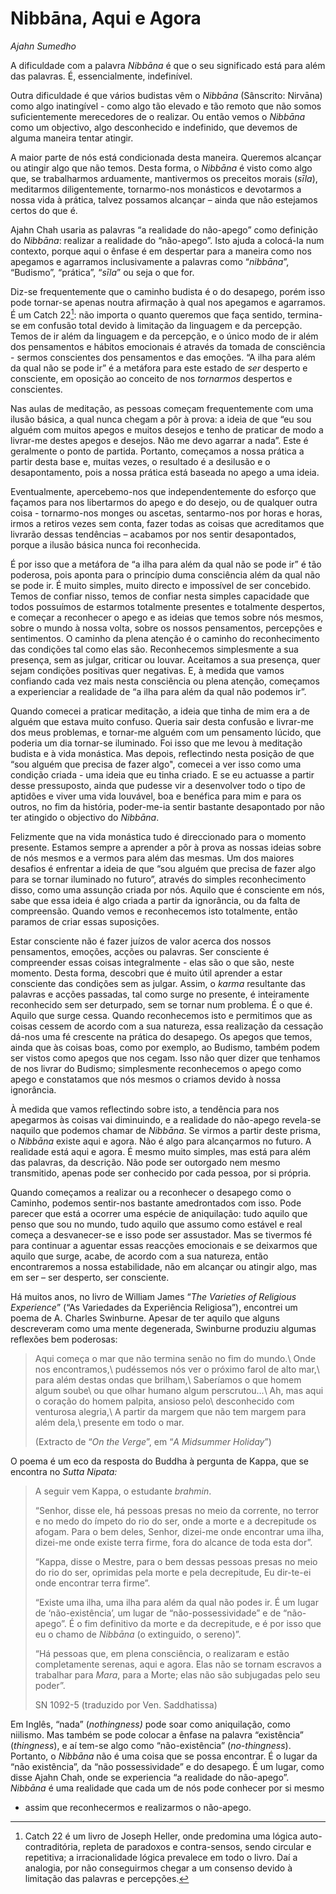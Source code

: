 Nibbāna, Aqui e Agora
=====================

*Ajahn Sumedho*

A dificuldade com a palavra *Nibbāna* é que o seu significado está para
além das palavras. É, essencialmente, indefinível.

Outra dificuldade é que vários budistas vêm o *Nibbāna* (Sânscrito:
Nirvāna) como algo inatingível - como algo tão elevado e tão remoto que
não somos suficientemente merecedores de o realizar. Ou então vemos o
*Nibbāna* como um objectivo, algo desconhecido e indefinido, que devemos
de alguma maneira tentar atingir.

A maior parte de nós está condicionada desta maneira. Queremos alcançar
ou atingir algo que não temos. Desta forma, o *Nibbāna* é visto como
algo que, se trabalharmos arduamente, mantivermos os preceitos morais
(*sīla*), meditarmos diligentemente, tornarmo-nos monásticos e
devotarmos a nossa vida à prática, talvez possamos alcançar – ainda que
não estejamos certos do que é.

Ajahn Chah usaria as palavras “a realidade do não-apego” como definição
do *Nibbāna*: realizar a realidade do “não-apego”. Isto ajuda a
colocá-la num contexto, porque aqui o ênfase é em despertar para a
maneira como nos apegamos e agarramos inclusivamente a palavras como
“*nibbāna*”, “Budismo”, “prática”, “*sīla*” ou seja o que for.

Diz-se frequentemente que o caminho budista é o do desapego, porém isso
pode tornar-se apenas noutra afirmação à qual nos apegamos e agarramos.
É um Catch 22[^1]: não importa o quanto queremos que faça sentido,
termina-se em confusão total devido à limitação da linguagem e da
percepção. Temos de ir além da linguagem e da percepção, e o único modo
de ir além dos pensamentos e hábitos emocionais é através da tomada de
consciência - sermos conscientes dos pensamentos e das emoções. “A ilha
para além da qual não se pode ir” é a metáfora para este estado de *ser*
desperto e consciente, em oposição ao conceito de nos *tornarmos*
despertos e conscientes.

Nas aulas de meditação, as pessoas começam frequentemente com uma ilusão
básica, a qual nunca chegam a pôr à prova: a ideia de que “eu sou alguém
com muitos apegos e muitos desejos e tenho de praticar de modo a
livrar-me destes apegos e desejos. Não me devo agarrar a nada”. Este é
geralmente o ponto de partida. Portanto, começamos a nossa prática a
partir desta base e, muitas vezes, o resultado é a desilusão e o
desapontamento, pois a nossa prática está baseada no apego a uma ideia.

Eventualmente, apercebemo-nos que independentemente do esforço que
façamos para nos libertarmos do apego e do desejo, ou de qualquer outra
coisa - tornarmo-nos monges ou ascetas, sentarmo-nos por horas e horas,
irmos a retiros vezes sem conta, fazer todas as coisas que acreditamos
que livrarão dessas tendências – acabamos por nos sentir desapontados,
porque a ilusão básica nunca foi reconhecida.

É por isso que a metáfora de “a ilha para além da qual não se pode ir” é
tão poderosa, pois aponta para o princípio duma consciência além da qual
não se pode ir. É muito simples, muito directo e impossível de ser
concebido. Temos de confiar nisso, temos de confiar nesta simples
capacidade que todos possuímos de estarmos totalmente presentes e
totalmente despertos, e começar a reconhecer o apego e as ideias que
temos sobre nós mesmos, sobre o mundo à nossa volta, sobre os nossos
pensamentos, percepções e sentimentos. O caminho da plena atenção é o
caminho do reconhecimento das condições tal como elas são. Reconhecemos
simplesmente a sua presença, sem as julgar, criticar ou louvar.
Aceitamos a sua presença, quer sejam condições positivas quer negativas.
E, à medida que vamos confiando cada vez mais nesta consciência ou plena
atenção, começamos a experienciar a realidade de “a ilha para além da
qual não podemos ir”.

Quando comecei a praticar meditação, a ideia que tinha de mim era a de
alguém que estava muito confuso. Queria sair desta confusão e livrar-me
dos meus problemas, e tornar-me alguém com um pensamento lúcido, que
poderia um dia tornar-se iluminado. Foi isso que me levou à meditação
budista e à vida monástica. Mas depois, reflectindo nesta posição de que
“sou alguém que precisa de fazer algo", comecei a ver isso como uma
condição criada - uma ideia que eu tinha criado. E se eu actuasse a
partir desse pressuposto, ainda que pudesse vir a desenvolver todo o
tipo de aptidões e viver uma vida louvável, boa e benéfica para mim e
para os outros, no fim da história, poder-me-ia sentir bastante
desapontado por não ter atingido o objectivo do *Nibbāna*.

Felizmente que na vida monástica tudo é direccionado para o momento
presente. Estamos sempre a aprender a pôr à prova as nossas ideias sobre
de nós mesmos e a vermos para além das mesmas. Um dos maiores desafios é
enfrentar a ideia de que “sou alguém que precisa de fazer algo para se
tornar iluminado no futuro”, através do simples reconhecimento disso,
como uma assunção criada por nós. Aquilo que é consciente em nós, sabe
que essa ideia é algo criada a partir da ignorância, ou da falta de
compreensão. Quando vemos e reconhecemos isto totalmente, então paramos
de criar essas suposições.

Estar consciente não é fazer juízos de valor acerca dos nossos
pensamentos, emoções, acções ou palavras. Ser consciente é compreender
essas coisas integralmente - elas são o que são, neste momento. Desta
forma, descobri que é muito útil aprender a estar consciente das
condições sem as julgar. Assim, o *karma* resultante das palavras e
acções passadas, tal como surge no presente, é inteiramente reconhecido
sem ser deturpado, sem se tornar num problema. É o que é. Aquilo que
surge cessa. Quando reconhecemos isto e permitimos que as coisas cessem
de acordo com a sua natureza, essa realização da cessação dá-nos uma fé
crescente na prática do desapego. Os apegos que temos, ainda que às
coisas boas, como por exemplo, ao Budismo, também podem ser vistos como
apegos que nos cegam. Isso não quer dizer que tenhamos de nos livrar do
Budismo; simplesmente reconhecemos o apego como apego e constatamos que
nós mesmos o criamos devido à nossa ignorância.

À medida que vamos reflectindo sobre isto, a tendência para nos
apegarmos às coisas vai diminuindo, e a realidade do não-apego revela-se
naquilo que podemos chamar de *Nibbāna*. Se virmos a partir deste
prisma, o *Nibbāna* existe aqui e agora. Não é algo para alcançarmos no
futuro. A realidade está aqui e agora. É mesmo muito simples, mas está
para além das palavras, da descrição. Não pode ser outorgado nem mesmo
transmitido, apenas pode ser conhecido por cada pessoa, por si própria.

Quando começamos a realizar ou a reconhecer o desapego como o Caminho,
podemos sentir-nos bastante amedrontados com isso. Pode parecer que está
a ocorrer uma espécie de aniquilação: tudo aquilo que penso que sou no
mundo, tudo aquilo que assumo como estável e real começa a desvanecer-se
e isso pode ser assustador. Mas se tivermos fé para continuar a aguentar
essas reacções emocionais e se deixarmos que aquilo que surge, acabe, de
acordo com a sua natureza, então encontraremos a nossa estabilidade, não
em alcançar ou atingir algo, mas em ser – ser desperto, ser consciente.

Há muitos anos, no livro de William James “*The Varieties of Religious
Experience*” (“As Variedades da Experiência Religiosa”), encontrei um
poema de A. Charles Swinburne. Apesar de ter aquilo que alguns
descreveram como uma mente degenerada, Swinburne produziu algumas
reflexões bem poderosas:

> Aqui começa o mar que não termina senão no fim do mundo.\\
> Onde nos encontramos,\\
> pudéssemos nós ver o próximo farol de alto mar,\\
> para além destas ondas que brilham,\\
> Saberíamos o que homem algum soube\\
> ou que olhar humano algum perscrutou…\\
> Ah, mas aqui o coração do homem palpita, ansioso pelo\\
> desconhecido com venturosa alegria,\\
> A partir da margem que não tem margem para além dela,\\
> presente em todo o mar.
>
> (Extracto de “*On the Verge*”, em “*A Midsummer Holiday*”)

O poema é um eco da resposta do Buddha à pergunta de Kappa, que se
encontra no *Sutta Nipata:*

> A seguir vem Kappa, o estudante *brahmin*.
>
> “Senhor, disse ele, há pessoas presas no meio da corrente, no terror e
> no medo do ímpeto do rio do ser, onde a morte e a decrepitude os
> afogam. Para o bem deles, Senhor, dizei-me onde encontrar uma ilha,
> dizei-me onde existe terra firme, fora do alcance de toda esta dor”.
>
> “Kappa, disse o Mestre, para o bem dessas pessoas presas no meio do
> rio do ser, oprimidas pela morte e pela decrepitude, Eu dir-te-ei onde
> encontrar terra firme”.
>
> “Existe uma ilha, uma ilha para além da qual não podes ir. É um lugar
> de ‘não-existência’, um lugar de “não-possessividade” e de
> “não-apego”. É o fim definitivo da morte e da decrepitude, e é por
> isso que eu o chamo de *Nibbāna* (o extinguido, o sereno)”.
>
> “Há pessoas que, em plena consciência, o realizaram e estão
> completamente serenas, aqui e agora. Elas não se tornam escravos a
> trabalhar para *Mara*, para a Morte; elas não são subjugadas pelo seu
> poder”.
>
> SN 1092-5 (traduzido por Ven. Saddhatissa)

Em Inglês, “nada” (*nothingness)* pode soar como aniquilação, como
niilismo. Mas também se pode colocar a ênfase na palavra “existência”
(*thingness*), e aí tem-se algo como “não-existência” (*no-thingness*).
Portanto, o *Nibbāna* não é uma coisa que se possa encontrar. É o lugar
da “não existência”, da “não possessividade” e do desapego. É um lugar,
como disse Ajahn Chah, onde se experiencia “a realidade do não-apego”.
*Nibbāna* é uma realidade que cada um de nós pode conhecer por si mesmo
- assim que reconhecermos e realizarmos o não-apego.

[^1]: Catch 22 é um livro de Joseph Heller, onde predomina uma lógica
    auto-contraditória, repleta de paradoxos e contra-sensos, sendo
    circular e repetitiva; a irracionalidade lógica prevalece em todo o
    livro. Daí a analogia, por não conseguirmos chegar a um consenso
    devido à limitação das palavras e percepções.

